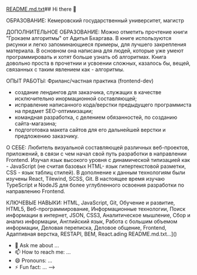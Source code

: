 [README.md.txt](https://github.com/user-attachments/files/21004867/README.md.txt)## Hi there 👋

ОБРАЗОВАНИЕ: Кемеровский государственный университет, магистр

ДОПОЛНИТЕЛЬНОЕ ОБРАЗОВАНИЕ: Можно отметить прочтение книги "Грокаем алгоритмы" от Адитья Бхаргава. В книге используются рисунки
и легко запоминающиеся примеры, для лучшего закрепления материала. В основном она написана для людей, которые уже умеют программировать
и хотят больше узнать об алгоритмах. Книга довольно проста в прочетнии и усвоении сложных, казалось бы, вещей, связанных с таким
явлением как - алгоритмы.

ОПЫТ РАБОТЫ: 
Фриланс/частная практика (frontend-dev)
- создание лендингов для заказчика, служащих в качестве исключительно инормационной составляющей;
- исправление написанного кода/верстки предыдущего программиста на предмет SEO-оптимизации;
- командная разработка, с делением обязанностей, по созданию сайта-магазина;
- подгоготовка макета сайтов для его дальнейшей верстки и предложению заказчику.

О СЕБЕ:
Любитель визуальной составляющей различных веб-проектов, приложений, в связи с чем начал свой путь разработки в направлении Frontend.
Изучал язык высокого уровня с динамической типизацией как - JavaScript (не считая базовых HTML- язык гипертекстовой разметки,
CSS - язык таблиц стилей). В дополнение к данным технологиям были изучены React, Tilewind, SCSS, Git.
В настоящее время изучаю TypeScript и NodeJS для более углубленного освоения разработки по направлению Frontend.

КЛЮЧЕВЫЕ НАВЫКИ: HTML, JavaScript, Git, Обучение и развитие, HTML5, Веб-программирование, Информационные технологии,
Поиск информации в интернет, JSON, CSS3, Аналитическое мышление, Сбор и анализ информации, Английский язык, 
Работа с большим объемом информации, Деловая переписка, Деловое общение, Frontend, Адаптивная верстка, RESTAPI, BEM, React.ading README.md.txt…]()

- 💬 Ask me about ...
- 📫 How to reach me: ...
- 😄 Pronouns: ...
- ⚡ Fun fact: ...
-->
